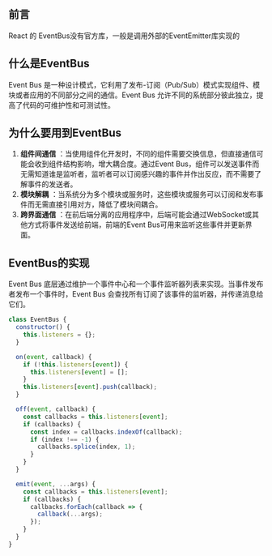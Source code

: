 ## 前言

React 的 EventBus没有官方库，一般是调用外部的EventEmitter库实现的

## 什么是EventBus

Event Bus 是一种设计模式，它利用了发布-订阅（Pub/Sub）模式实现组件、模块或者应用的不同部分之间的通信。Event Bus 允许不同的系统部分彼此独立，提高了代码的可维护性和可测试性。

## 为什么要用到EventBus

1. **组件间通信** ：当使用组件化开发时，不同的组件需要交换信息，但直接通信可能会收到组件结构影响，增大耦合度。通过Event Bus，组件可以发送事件而无需知道谁是监听者，监听者可以订阅感兴趣的事件并作出反应，而不需要了解事件的发送者。
2. **模块解耦** ：当系统分为多个模块或服务时，这些模块或服务可以订阅和发布事件而无需直接引用对方，降低了模块间耦合。
3. **跨界面通信** ：在前后端分离的应用程序中，后端可能会通过WebSocket或其他方式将事件发送给前端，前端的Event Bus可用来监听这些事件并更新界面。

## EventBus的实现

Event Bus 底层通过维护一个事件中心和一个事件监听器列表来实现。当事件发布者发布一个事件时，Event Bus 会查找所有订阅了该事件的监听器，并传递消息给它们。

```js
class EventBus {
  constructor() {
    this.listeners = {};
  }

  on(event, callback) {
    if (!this.listeners[event]) {
      this.listeners[event] = [];
    }
    this.listeners[event].push(callback);
  }

  off(event, callback) {
    const callbacks = this.listeners[event];
    if (callbacks) {
      const index = callbacks.indexOf(callback);
      if (index !== -1) {
        callbacks.splice(index, 1);
      }
    }
  }

  emit(event, ...args) {
    const callbacks = this.listeners[event];
    if (callbacks) {
      callbacks.forEach(callback => {
        callback(...args);
      });
    }
  }
}

```
